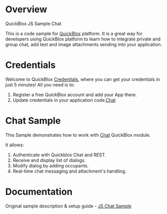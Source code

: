 # Overview
QuickBlox JS Sample Chat

This is a code sample for [QuickBlox](http://quickblox.com/) platform. It is a great way for developers using QuickBlox platform to learn how to integrate private and group chat, add text and image attachments sending into your application.

# Credentials

Welcome to QuickBlox [Credentials](https://quickblox.com/developers/5_Minute_Guide), where you can get your credentials in just 5 minutes! All you need is to:

1. Register a free QuickBlox account and add your App there.
2. Update credentials in your application code.[Chat](https://quickblox.com/developers/5_Minute_Guide#Update_authentication_credentials_3)

# Chat Sample

This Sample demonstrates how to work with [Chat](https://quickblox.com/developers/Web_XMPP_Chat_Sample#Guide:_Getting_Started_with_Chat_API) QuickBlox module. 

It allows:

1. Authenticate with Quickblox Chat and REST.
2. Receive and display list of dialogs.
3. Modify dialog by adding occupants.
4. Real-time chat messaging and attachment's handling.

# Documentation

Original sample description & setup guide - [JS Chat Sample](https://quickblox.com/developers/Web_XMPP_Chat_Sample#Guide:_Getting_Started_with_Chat_API)
